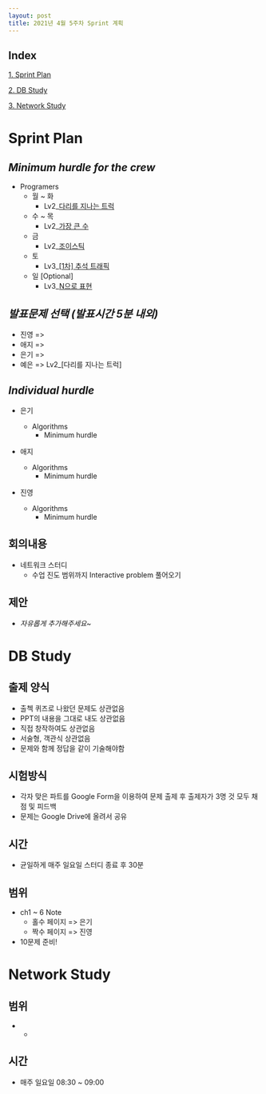 ```yaml
---
layout: post
title: 2021년 4월 5주차 Sprint 계획
---
```


## Index

[1. Sprint Plan](#Sprint-Plan)

[2. DB Study](#DB-Study)

[3. Network Study](#Network-Study)

# Sprint Plan

## _Minimum hurdle for the crew_

- Programers
  - 월 ~ 화
    - Lv2\_[다리를 지나는 트럭](https://programmers.co.kr/learn/courses/30/lessons/42583)
  - 수 ~ 목
    - Lv2\_[가장 큰 수](https://programmers.co.kr/learn/courses/30/lessons/42746)
  - 금
    - Lv2\_[조이스틱](https://programmers.co.kr/learn/courses/30/lessons/42860)
  - 토
    - Lv3\_[[1차\] 추석 트래픽](https://programmers.co.kr/learn/courses/30/lessons/17676)
  - 일 [Optional]
    - Lv3\_[N으로 표현](https://programmers.co.kr/learn/courses/30/lessons/42895)

## _발표문제 선택 (발표시간 5분 내외)_

- 진영 => 
- 애지 => 
- 은기 =>
- 예은 => Lv2\_[다리를 지나는 트럭]

## _Individual hurdle_

- 은기

  - Algorithms
    - Minimum hurdle

- 애지

  - Algorithms
    - Minimum hurdle

- 진영

  - Algorithms
    - Minimum hurdle

## 회의내용

- 네트워크 스터디
  - 수업 진도 범위까지 Interactive problem 풀어오기

## 제안

- _자유롭게 추가해주세요~_

# DB Study

## 출제 양식

- 출첵 퀴즈로 나왔던 문제도 상관없음
- PPT의 내용을 그대로 내도 상관없음
- 직접 창작하여도 상관없음
- 서술형, 객관식 상관없음
- 문제와 함께 정답을 같이 기술해야함

## 시험방식

- 각자 맞은 파트를 Google Form을 이용하여 문제 출제 후 출제자가 3명 것 모두 채점 및 피드백
- 문제는 Google Drive에 올려서 공유

## 시간

- 균일하게 매주 일요일 스터디 종료 후 30분

## 범위

- ch1 ~ 6 Note
  - 홀수 페이지 => 은기
  - 짝수 페이지 => 진영
- 10문제 준비!

# Network Study

## 범위

- - 

## 시간

- 매주 일요일 08:30 ~ 09:00
